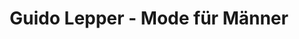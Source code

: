 ---
title: "Guido Lepper - Mode für Männer"
url: /bonn/guido-lepper-mode-fuer-maenner/
shop: Kleidung
---